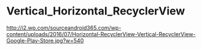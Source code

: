 # Vertical_Horizontal_RecyclerView


http://i2.wp.com/sourceandroid365.com/wp-content/uploads/2016/07/Horizontal-RecyclerView-Vertical-RecyclerView-Google-Play-Store.jpg?w=540
